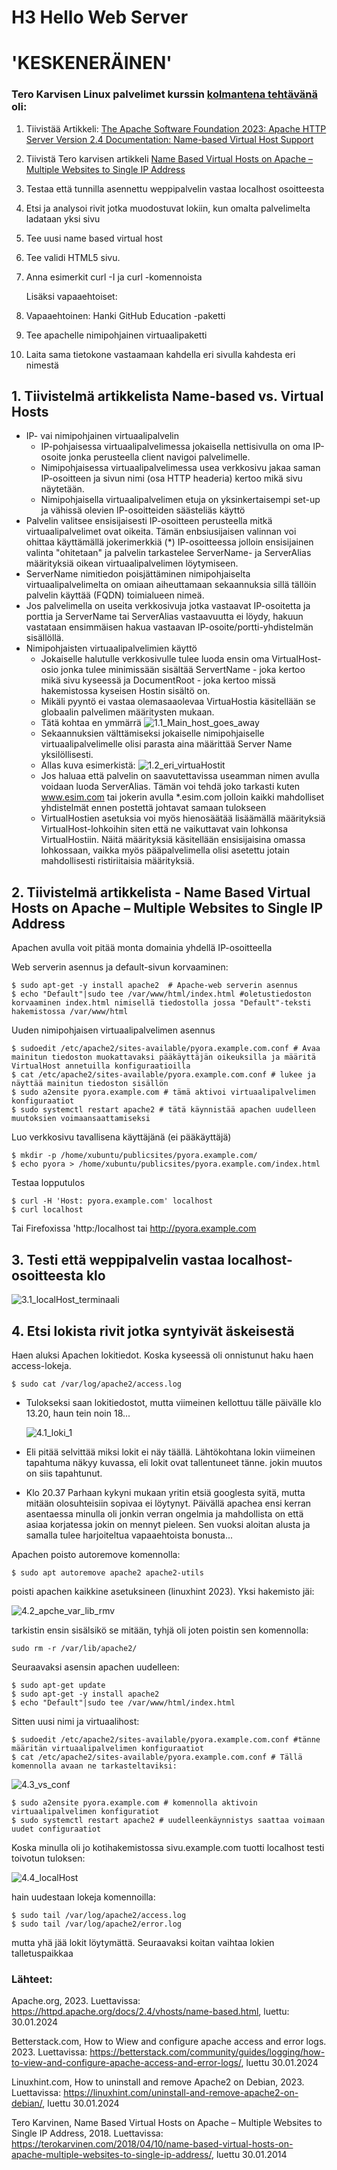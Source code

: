 # H3 Hello Web Server

# **'KESKENERÄINEN'**

### Tero Karvisen Linux palvelimet kurssin [kolmantena tehtävänä](https://terokarvinen.com/2024/linux-palvelimet-2024-alkukevat/#h3-hello-web-server) oli:
1. Tiivistää Artikkeli: [The Apache Software Foundation 2023: Apache HTTP Server Version 2.4 Documentation: Name-based Virtual Host Support](https://httpd.apache.org/docs/2.4/vhosts/name-based.html)
2. Tiivistä Tero karvisen artikkeli [Name Based Virtual Hosts on Apache – Multiple Websites to Single IP Address](https://terokarvinen.com/2018/04/10/name-based-virtual-hosts-on-apache-multiple-websites-to-single-ip-address/)
3. Testaa että tunnilla asennettu weppipalvelin vastaa localhost osoitteesta
4. Etsi ja analysoi rivit jotka muodostuvat lokiin, kun omalta palvelimelta ladataan yksi sivu
5. Tee uusi name based virtual host
6. Tee validi HTML5 sivu.
7. Anna esimerkit curl -I ja curl -komennoista

   Lisäksi vapaaehtoiset:
9. Vapaaehtoinen: Hanki GitHub Education -paketti
10. Tee apachelle nimipohjainen virtuaalipaketti
11. Laita sama tietokone vastaamaan kahdella eri sivulla kahdesta eri nimestä

## 1. Tiivistelmä artikkelista Name-based vs. Virtual Hosts
- IP- vai nimipohjainen virtuaalipalvelin
  - IP-pohjaisessa virtuaalipalvelimessa jokaisella nettisivulla on oma IP-osoite jonka perusteella client navigoi palvelimelle.
  - Nimipohjaisessa virtuaalipalvelimessa usea verkkosivu jakaa saman IP-osoitteen ja sivun nimi (osa HTTP headeria) kertoo mikä sivu näytetään.
  - Nimipohjaisella virtuaalipalvelimen etuja on yksinkertaisempi set-up ja vähissä olevien IP-osoitteiden säästeliäs käyttö
- Palvelin valitsee ensisijaisesti IP-osoitteen perusteella mitkä virtuaalipalvelimet ovat oikeita. Tämän enbsiusijaisen valinnan voi ohittaa käyttämällä jokerimerkkiä (*) IP-osoitteessa jolloin ensisijainen valinta "ohitetaan" ja palvelin tarkastelee ServerName- ja ServerAlias määrityksiä oikean virtuaalipalvelimen löytymiseen.
- ServerName nimitiedon poisjättäminen nimipohjaiselta virtuaalipalvelimelta on omiaan aiheuttamaan sekaannuksia sillä tällöin palvelin käyttää (FQDN) toimialueen nimeä.
- Jos palvelimella on useita verkkosivuja jotka vastaavat IP-osoitetta ja porttia ja ServerName tai ServerAlias vastaavuutta ei löydy, hakuun vastataan ensimmäisen hakua vastaavan IP-osoite/portti-yhdistelmän sisällöllä.
- Nimipohjaisten virtuaalipalvelimien käyttö
  - Jokaiselle halutulle verkkosivulle tulee luoda ensin oma VirtualHost-osio jonka tulee minimissään sisältää ServertName - joka kertoo mikä sivu kyseessä ja DocumentRoot - joka kertoo missä hakemistossa kyseisen Hostin sisältö on.
  - Mikäli pyyntö ei vastaa olemasaaolevaa VirtuaHostia käsitellään se globaalin palvelimen määritysten mukaan.
  - Tätä kohtaa en ymmärrä
      ![1.1_Main_host_goes_away](https://github.com/syjaka/Linux-Palvelimet-2024/blob/main/images/1.1_Main_host_goes_away.png)
  - Sekaannuksien välttämiseksi jokaiselle nimipohjaiselle virtuaalipalvelimelle olisi parasta aina määrittää Server Name yksilöllisesti.
  - Allas kuva esimerkistä:
    ![1.2_eri_virtuaHostit](https://github.com/syjaka/Linux-Palvelimet-2024/blob/main/images/1.2_eri_virtuaHostit.png)
  - Jos haluaa että palvelin on saavutettavissa useamman nimen avulla voidaan luoda ServerAlias. Tämän voi tehdä joko tarkasti kuten www.esim.com tai jokerin avulla *.esim.com jolloin kaikki mahdolliset yhdistelmät ennen postettä johtavat samaan tulokseen
  - VirtualHostien asetuksia voi myös hienosäätää lisäämällä määrityksiä VirtualHost-lohkoihin siten että ne vaikuttavat vain lohkonsa VirtualHostiin. Näitä määrityksiä käsitellään ensisijaisina omassa lohkossaan, vaikka myös pääpalvelimella olisi asetettu jotain mahdollisesti ristiriitaisia määrityksiä. 
 
## 2. Tiivistelmä artikkelista - Name Based Virtual Hosts on Apache – Multiple Websites to Single IP Address

Apachen avulla voit pitää monta domainia yhdellä IP-osoitteella

   Web serverin asennus ja default-sivun korvaaminen:
    
    $ sudo apt-get -y install apache2  # Apache-web serverin asennus
    $ echo "Default"|sudo tee /var/www/html/index.html #oletustiedoston korvaaminen index.html nimisellä tiedostolla jossa "Default"-teksti hakemistossa /var/www/html

   Uuden nimipohjaisen virtuaalipalvelimen asennus

    $ sudoedit /etc/apache2/sites-available/pyora.example.com.conf # Avaa mainitun tiedoston muokattavaksi pääkäyttäjän oikeuksilla ja määritä VirtualHost annetuilla konfiguraatioilla
    $ cat /etc/apache2/sites-available/pyora.example.com.conf # lukee ja näyttää mainitun tiedoston sisällön
    $ sudo a2ensite pyora.example.com # tämä aktivoi virtuaalipalvelimen konfiguraatiot
    $ sudo systemctl restart apache2 # tätä käynnistää apachen uudelleen muutoksien voimaansaattamiseksi

   Luo verkkosivu tavallisena käyttäjänä (ei pääkäyttäjä)

    $ mkdir -p /home/xubuntu/publicsites/pyora.example.com/
    $ echo pyora > /home/xubuntu/publicsites/pyora.example.com/index.html

   Testaa lopputulos

    $ curl -H 'Host: pyora.example.com' localhost
    $ curl localhost

 Tai Firefoxissa 'http:/localhost tai http://pyora.example.com

 ## 3. Testi että weppipalvelin vastaa localhost-osoitteesta klo 

   ![3.1_localHost_terminaali](https://github.com/syjaka/Linux-Palvelimet-2024/blob/main/images/3.1_localHost_terminaali_.png)

## 4. Etsi lokista rivit jotka syntyivät äskeisestä

Haen aluksi Apachen lokitiedot. Koska kyseessä oli onnistunut haku haen access-lokeja.

    $ sudo cat /var/log/apache2/access.log

- Tulokseksi saan lokitiedostot, mutta viimeinen kellottuu tälle päivälle klo 13.20, haun tein noin 18...

   ![4.1_loki_1](https://github.com/syjaka/Linux-Palvelimet-2024/blob/main/images/4.1_loki_1.png)

- Eli pitää selvittää miksi lokit ei näy täällä. Lähtökohtana lokin viimeinen tapahtuma näkyy kuvassa, eli lokit ovat tallentuneet tänne. jokin muutos on siis tapahtunut.

- Klo 20.37 Parhaan kykyni mukaan yritin etsiä googlesta syitä, mutta mitään olosuhteisiin sopivaa ei löytynyt.
Päivällä apachea ensi kerran asentaessa minulla oli jonkin verran ongelmia ja mahdollista on että asiaa korjatessa jokin on mennyt pieleen. Sen vuoksi aloitan alusta ja samalla tulee harjoiteltua vapaaehtoista bonusta...

Apachen poisto autoremove komennolla:

    $ sudo apt autoremove apache2 apache2-utils  

poisti apachen kaikkine asetuksineen (linuxhint 2023). Yksi hakemisto jäi:

![4.2_apche_var_lib_rmv](https://github.com/syjaka/Linux-Palvelimet-2024/blob/main/images/4.2_apache_var_lib_not_rmv.png)

tarkistin ensin sisälsikö se mitään, tyhjä oli joten poistin sen komennolla:

    sudo rm -r /var/lib/apache2/

Seuraavaksi asensin apachen uudelleen:

    $ sudo apt-get update
    $ sudo apt-get -y install apache2
    $ echo "Default"|sudo tee /var/www/html/index.html

Sitten uusi nimi ja virtuaalihost:

    $ sudoedit /etc/apache2/sites-available/pyora.example.com.conf #tänne määritän virtuaalipalvelimen konfiguraatiot
    $ cat /etc/apache2/sites-available/pyora.example.com.conf # Tällä komennolla avaan ne tarkasteltaviksi:
![4.3_vs_conf](https://github.com/syjaka/Linux-Palvelimet-2024/blob/main/images/4.3vs_conf.png)

    $ sudo a2ensite pyora.example.com # komennolla aktivoin virtuaalipalvelimen konfiguratiot
    $ sudo systemctl restart apache2 # uudelleenkäynnistys saattaa voimaan uudet configuraatiot

Koska minulla oli jo kotihakemistossa sivu.example.com tuotti localhost testi toivotun tuloksen:

   ![4.4_localHost](https://github.com/syjaka/Linux-Palvelimet-2024/blob/main/images/4.4_localHost.png)

hain uudestaan lokeja komennoilla:

    $ sudo tail /var/log/apache2/access.log
    $ sudo tail /var/log/apache2/error.log
mutta yhä jää lokit löytymättä. Seuraavaksi koitan vaihtaa lokien talletuspaikkaa


  


### Lähteet:

Apache.org, 2023. Luettavissa: https://httpd.apache.org/docs/2.4/vhosts/name-based.html, luettu: 30.01.2024

Betterstack.com, How to Wiew and configure apache access and error logs. 2023. Luettavissa: https://betterstack.com/community/guides/logging/how-to-view-and-configure-apache-access-and-error-logs/, luettu 30.01.2024

Linuxhint.com, How to uninstall and remove Apache2 on Debian, 2023. Luettavissa: https://linuxhint.com/uninstall-and-remove-apache2-on-debian/, luettu 30.01.2024

Tero Karvinen, Name Based Virtual Hosts on Apache – Multiple Websites to Single IP Address, 2018. Luettavissa: https://terokarvinen.com/2018/04/10/name-based-virtual-hosts-on-apache-multiple-websites-to-single-ip-address/, luettu 30.01.2014

